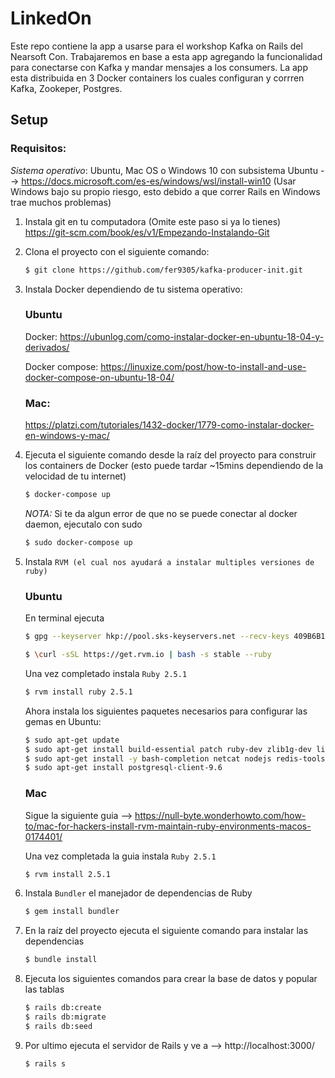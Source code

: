 # LinkedOn

Este repo contiene la app a usarse para el workshop Kafka on Rails del Nearsoft Con. 
Trabajaremos en base a esta app agregando la funcionalidad para conectarse con Kafka y mandar mensajes
a los consumers. 
La app esta distribuida en 3 Docker containers los cuales configuran y corrren Kafka, Zookeper, Postgres.

## Setup

### Requisitos:

_Sistema operativo_: Ubuntu, Mac OS o Windows 10 con subsistema Ubuntu --> https://docs.microsoft.com/es-es/windows/wsl/install-win10 
(Usar Windows bajo su propio riesgo, esto debido a que correr Rails en Windows trae muchos problemas)
    

1. Instala git en tu computadora (Omite este paso si ya lo tienes) https://git-scm.com/book/es/v1/Empezando-Instalando-Git

2. Clona el proyecto con el siguiente comando:

    ```bash
    $ git clone https://github.com/fer9305/kafka-producer-init.git
    ```

3. Instala Docker dependiendo de tu sistema operativo:

    ### Ubuntu 
    
    Docker:
    https://ubunlog.com/como-instalar-docker-en-ubuntu-18-04-y-derivados/
    
    Docker compose:
    https://linuxize.com/post/how-to-install-and-use-docker-compose-on-ubuntu-18-04/
    
    ### Mac: 
    
    https://platzi.com/tutoriales/1432-docker/1779-como-instalar-docker-en-windows-y-mac/

4. Ejecuta el siguiente comando desde la raíz del proyecto para construir los containers de Docker (esto puede tardar ~15mins dependiendo de la velocidad de tu internet)

    ```bash
    $ docker-compose up
    ```
    
    *NOTA:* Si te da algun error de que no se puede conectar al docker daemon, ejecutalo con sudo
    
    ```bash
    $ sudo docker-compose up
    ```

5. Instala `RVM (el cual nos ayudará a instalar multiples versiones de ruby)`

    ### Ubuntu
    
    En terminal ejecuta
    ```bash
    $ gpg --keyserver hkp://pool.sks-keyservers.net --recv-keys 409B6B1796C275462A1703113804BB82D39DC0E3 7D2BAF1CF37B13E2069D6956105BD0E739499BDB

    $ \curl -sSL https://get.rvm.io | bash -s stable --ruby
    ```
    
    Una vez completado instala `Ruby 2.5.1`
    ```bash
    $ rvm install ruby 2.5.1
    ``` 
    
    Ahora instala los siguientes paquetes necesarios para configurar las gemas en Ubuntu:
    ```bash
    $ sudo apt-get update
    $ sudo apt-get install build-essential patch ruby-dev zlib1g-dev liblzma-dev
    $ sudo apt-get install -y bash-completion netcat nodejs redis-tools vim
    $ sudo apt-get install postgresql-client-9.6
    ```
    
    ### Mac
    
    Sigue la siguiente guia --> https://null-byte.wonderhowto.com/how-to/mac-for-hackers-install-rvm-maintain-ruby-environments-macos-0174401/
    
    Una vez completada la guia instala `Ruby 2.5.1`
    ```bash
    $ rvm install 2.5.1
    ``` 
    
6. Instala `Bundler` el manejador de dependencias de Ruby
   
    ```bash
    $ gem install bundler
    ```
    
7. En la raíz del proyecto ejecuta el siguiente comando para instalar las dependencias

    ```bash
    $ bundle install
    ```

8. Ejecuta los siguientes comandos para crear la base de datos y popular las tablas

    ```bash
    $ rails db:create
    $ rails db:migrate
    $ rails db:seed
    ```

9. Por ultimo ejecuta el servidor de Rails y ve a --> http://localhost:3000/
    
    ```bash
    $ rails s
    ```

